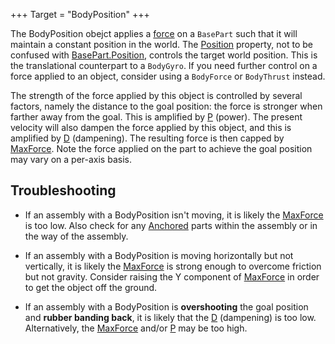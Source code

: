 +++
Target = "BodyPosition"
+++

The BodyPosition obejct applies a [force][1] on a `BasePart` such that it will maintain a constant position in the world. The [Position](https://developer.roblox.com/api-reference/property/BodyPosition/Position) property, not to be confused with [BasePart.Position](https://developer.roblox.com/api-reference/property/BasePart/Position), controls the target world position. This is the translational counterpart to a `BodyGyro`. If you need further control on a force applied to an object, consider using a `BodyForce` or `BodyThrust` instead.The strength of the force applied by this object is controlled by several factors, namely the distance to the goal position: the force is stronger when farther away from the goal. This is amplified by [P](https://developer.roblox.com/api-reference/property/BodyPosition/P) (power). The present velocity will also dampen the force applied by this object, and this is amplified by [D](https://developer.roblox.com/api-reference/property/BodyPosition/D) (dampening). The resulting force is then capped by [MaxForce](https://developer.roblox.com/api-reference/property/BodyPosition/MaxForce). Note the force applied on the part to achieve the goal position may vary on a per-axis basis.## Troubleshooting* If an assembly with a BodyPosition isn't moving, it is likely the [MaxForce](https://developer.roblox.com/api-reference/property/BodyPosition/MaxForce) is too low. Also check for any [Anchored](https://developer.roblox.com/api-reference/property/BasePart/Anchored) parts within the assembly or in the way of the assembly.* If an assembly with a BodyPosition is moving horizontally but not vertically, it is likely the [MaxForce](https://developer.roblox.com/api-reference/property/BodyPosition/MaxForce) is strong enough to overcome friction but not gravity. Consider raising the Y component of [MaxForce](https://developer.roblox.com/api-reference/property/BodyPosition/MaxForce) in order to get the object off the ground.* If an assembly with a BodyPosition is **overshooting** the goal position and **rubber banding back**, it is likely that the [D](https://developer.roblox.com/api-reference/property/BodyPosition/D) (dampening) is too low. Alternatively, the [MaxForce](https://developer.roblox.com/api-reference/property/BodyPosition/MaxForce) and/or [P](https://developer.roblox.com/api-reference/property/BodyPosition/P) may be too high.[1]: https://en.wikipedia.org/wiki/Force